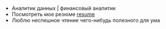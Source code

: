 - Аналитик данных | финансовый аналитик
- Посмотреть мое резюме [resume](https://docs.google.com/document/d/1dPsIcYRTzDHTLgkWEDVtsKrrgO6dSw_fzccNaqDNeMY/edit?usp=sharing)
- Люблю неспешное чтение чего-нибудь полезного для ума

<!--
**donavon/donavon** is a ✨ _special_ ✨ repository because its `README.md` (this file) appears on your GitHub profile.

- 👋 Привет, я Татьяна или @Moltotatto
- 👀 Я интересуюсь... анализом данных в области финансов и исследовательских проектов 
- 🌱 В настоящее время ...подтягиваю статистику
- 💞️ Ищу коллаборации ...в обрасти исследования научных данных. Естьт опыт проведения исследований для арнитологов
- 📫 Как меня найти  ...@moltotatto (https://t.me/moltotatto)

<!---
Moltotatto/Moltotatto is a ✨ special ✨ repository because its `README.md` (this file) appears on your GitHub profile.
You can click the Preview link to take a look at your changes.
--->
